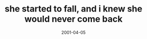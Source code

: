 ---
layout: base.njk
title : 'she started to fall, and i knew she would never come back' 
view_title : 'she started to fall, and i knew she would never come back' 
year : '2001' 
date : '2001-04-05' 
img_file : '/drawing/startedtofall.png' 
html_file : 'startedtofall' 
next_html : 'understood.html' 
year_order : '54' 
permalink : "title/{{html_file}}.html"
---